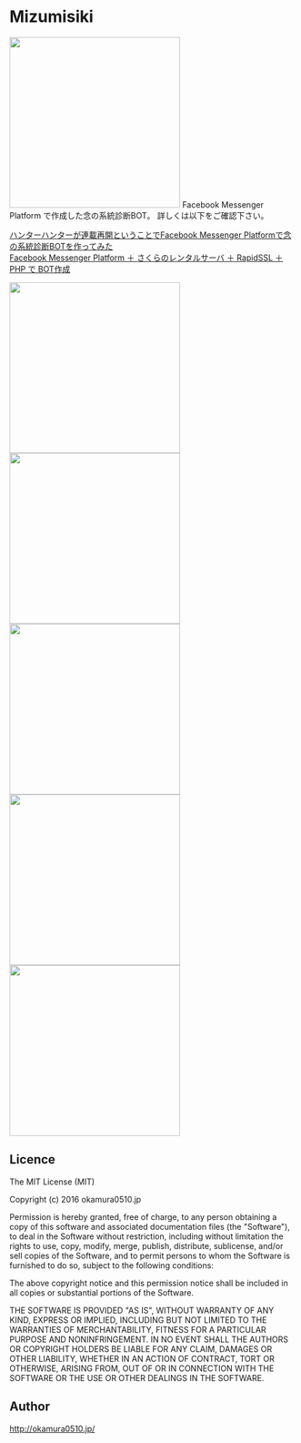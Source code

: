 # Mizumisiki

<img src="https://qiita-image-store.s3.amazonaws.com/0/96554/feffc08a-4c92-1888-1566-50aa0fda98e7.png" width="300">  
Facebook Messenger Platform で作成した念の系統診断BOT。  
詳しくは以下をご確認下さい。  
  
[ハンターハンターが連載再開ということでFacebook Messenger Platformで念の系統診断BOTを作ってみた](http://qiita.com/tempura/items/d44fdf394ec30b2c1367)  
[Facebook Messenger Platform ＋ さくらのレンタルサーバ ＋ RapidSSL ＋ PHP で BOT作成](http://qiita.com/tempura/items/d72f3918bc55865f55c2)  
  
<img src="https://qiita-image-store.s3.amazonaws.com/0/96554/0da36f8d-db6a-5dbb-19d9-ca1a6bd71252.png" width="300">  
<img src="https://qiita-image-store.s3.amazonaws.com/0/96554/a0dab6d0-e236-fae0-182a-404343b2fc37.png" width="300">  
<img src="https://qiita-image-store.s3.amazonaws.com/0/96554/7d4fd11a-1df0-0147-d625-0b073851332e.png" width="300">  
<img src="https://qiita-image-store.s3.amazonaws.com/0/96554/c04ff8c3-0db7-90ce-9996-f244c7c61152.png" width="300">  
<img src="https://qiita-image-store.s3.amazonaws.com/0/96554/6b68bca2-6029-2a75-8547-711bc72d7005.png" width="300">  

## Licence

The MIT License (MIT)  
  
Copyright (c) 2016 okamura0510.jp  
  
Permission is hereby granted, free of charge, to any person obtaining a copy
of this software and associated documentation files (the "Software"), to deal
in the Software without restriction, including without limitation the rights
to use, copy, modify, merge, publish, distribute, sublicense, and/or sell
copies of the Software, and to permit persons to whom the Software is
furnished to do so, subject to the following conditions:  
  
The above copyright notice and this permission notice shall be included in all
copies or substantial portions of the Software.  
  
THE SOFTWARE IS PROVIDED "AS IS", WITHOUT WARRANTY OF ANY KIND, EXPRESS OR
IMPLIED, INCLUDING BUT NOT LIMITED TO THE WARRANTIES OF MERCHANTABILITY,
FITNESS FOR A PARTICULAR PURPOSE AND NONINFRINGEMENT. IN NO EVENT SHALL THE
AUTHORS OR COPYRIGHT HOLDERS BE LIABLE FOR ANY CLAIM, DAMAGES OR OTHER
LIABILITY, WHETHER IN AN ACTION OF CONTRACT, TORT OR OTHERWISE, ARISING FROM,
OUT OF OR IN CONNECTION WITH THE SOFTWARE OR THE USE OR OTHER DEALINGS IN THE
SOFTWARE.

## Author
http://okamura0510.jp/
